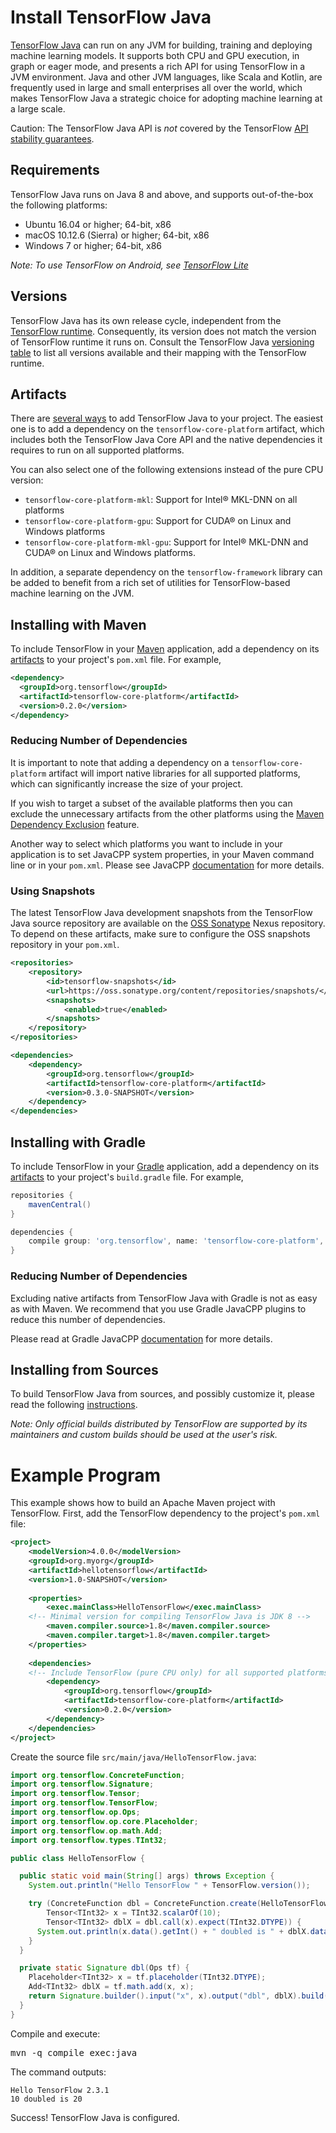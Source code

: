 # Install TensorFlow Java

[TensorFlow Java](https://github.com/tensorflow/java) can run on any JVM for building, training and 
deploying machine learning models. It supports both CPU and GPU execution, in graph or eager mode, and
presents a rich API for using TensorFlow in a JVM environment. Java and other JVM languages, like Scala
and Kotlin, are frequently used in large and small enterprises all over the world, which makes TensorFlow 
Java a strategic choice for adopting machine learning at a large scale.

Caution: The TensorFlow Java API is *not* covered by the TensorFlow
[API stability guarantees](../guide/versions.md).


## Requirements

TensorFlow Java runs on Java 8 and above, and supports out-of-the-box the following platforms:

* Ubuntu 16.04 or higher; 64-bit, x86
* macOS 10.12.6 (Sierra) or higher; 64-bit, x86
* Windows 7 or higher; 64-bit, x86

*Note: To use TensorFlow on Android, see [TensorFlow Lite](https://tensorflow.org/lite)*


## Versions

TensorFlow Java has its own release cycle, independent from the [TensorFlow runtime](https://github.com/tensorflow/tensorflow).
Consequently, its version does not match the version of TensorFlow runtime it runs on. Consult the TensorFlow Java 
[versioning table](https://github.com/tensorflow/java/#tensorflow-version-support) to list all versions available 
and their mapping with the TensorFlow runtime.


## Artifacts

There are [several ways](https://github.com/tensorflow/java/#using-maven-artifacts) to add TensorFlow Java to your project. 
The easiest one is to add a dependency on the `tensorflow-core-platform` artifact, which includes both the TensorFlow Java 
Core API and the native dependencies it requires to run on all supported platforms.

You can also select one of the following extensions instead of the pure CPU version:

* `tensorflow-core-platform-mkl`: Support for Intel® MKL-DNN on all platforms
* `tensorflow-core-platform-gpu`: Support for CUDA® on Linux and Windows platforms
* `tensorflow-core-platform-mkl-gpu`: Support for Intel® MKL-DNN and CUDA® on Linux and Windows platforms.

In addition, a separate dependency on the `tensorflow-framework` library can be added to benefit from a rich set of 
utilities for TensorFlow-based machine learning on the JVM. 


## Installing with Maven

To include TensorFlow in your [Maven](http://maven.apache.org) application, add a dependency on its [artifacts](#artifacts)
to your project's `pom.xml` file. For example,

```xml
<dependency>
  <groupId>org.tensorflow</groupId>
  <artifactId>tensorflow-core-platform</artifactId>
  <version>0.2.0</version>
</dependency>
```

### Reducing Number of Dependencies

It is important to note that adding a dependency on a `tensorflow-core-platform` artifact will import native 
libraries for all supported platforms, which can significantly increase the size of your project.

If you wish to target a subset of the available platforms then you can exclude the unnecessary artifacts from 
the other platforms using the [Maven Dependency Exclusion](https://maven.apache.org/guides/introduction/introduction-to-optional-and-excludes-dependencies.html#dependency-exclusions) feature.

Another way to select which platforms you want to include in your application is to set JavaCPP system properties,
in your Maven command line or in your `pom.xml`. Please see JavaCPP 
[documentation](https://github.com/bytedeco/javacpp-presets/wiki/Reducing-the-Number-of-Dependencies) for more details.

### Using Snapshots

The latest TensorFlow Java development snapshots from the TensorFlow Java source repository are available on the 
[OSS Sonatype](https://oss.sonatype.org) Nexus repository. To depend on these artifacts, make sure to configure 
the OSS snapshots repository in your `pom.xml`.

```xml
<repositories>
    <repository>
        <id>tensorflow-snapshots</id>
        <url>https://oss.sonatype.org/content/repositories/snapshots/</url>
        <snapshots>
            <enabled>true</enabled>
        </snapshots>
    </repository>
</repositories>

<dependencies>
    <dependency>
        <groupId>org.tensorflow</groupId>
        <artifactId>tensorflow-core-platform</artifactId>
        <version>0.3.0-SNAPSHOT</version>
    </dependency>
</dependencies>
```


## Installing with Gradle

To include TensorFlow in your [Gradle](https://gradle.org) application, add a dependency on its [artifacts](#artifacts)
to your project's `build.gradle` file. For example,

```groovy
repositories {
    mavenCentral()
}

dependencies {
    compile group: 'org.tensorflow', name: 'tensorflow-core-platform', version: '0.2.0'
}
```

### Reducing Number of Dependencies

Excluding native artifacts from TensorFlow Java with Gradle is not as easy as with Maven. We recommend that you use 
Gradle JavaCPP plugins to reduce this number of dependencies. 

Please read at Gradle JavaCPP [documentation](https://github.com/bytedeco/gradle-javacpp) for more details.


## Installing from Sources

To build TensorFlow Java from sources, and possibly customize it, please read the following 
[instructions](https://github.com/tensorflow/java/blob/master/README.md#building-sources). 

*Note: Only official builds distributed by TensorFlow are supported by its maintainers and custom builds 
should be used at the user's risk.*


# Example Program

This example shows how to build an Apache Maven project with TensorFlow. First,
add the TensorFlow dependency to the project's `pom.xml` file:

```xml
<project>
    <modelVersion>4.0.0</modelVersion>
    <groupId>org.myorg</groupId>
    <artifactId>hellotensorflow</artifactId>
    <version>1.0-SNAPSHOT</version>
	
    <properties>
        <exec.mainClass>HelloTensorFlow</exec.mainClass>
	<!-- Minimal version for compiling TensorFlow Java is JDK 8 -->   
        <maven.compiler.source>1.8</maven.compiler.source>
        <maven.compiler.target>1.8</maven.compiler.target>
    </properties>
	
    <dependencies>
	<!-- Include TensorFlow (pure CPU only) for all supported platforms -->
        <dependency>
            <groupId>org.tensorflow</groupId>
            <artifactId>tensorflow-core-platform</artifactId>
            <version>0.2.0</version>
        </dependency>
    </dependencies>
</project>
```

Create the source file `src/main/java/HelloTensorFlow.java`:

```java
import org.tensorflow.ConcreteFunction;
import org.tensorflow.Signature;
import org.tensorflow.Tensor;
import org.tensorflow.TensorFlow;
import org.tensorflow.op.Ops;
import org.tensorflow.op.core.Placeholder;
import org.tensorflow.op.math.Add;
import org.tensorflow.types.TInt32;

public class HelloTensorFlow {

  public static void main(String[] args) throws Exception {
    System.out.println("Hello TensorFlow " + TensorFlow.version());

    try (ConcreteFunction dbl = ConcreteFunction.create(HelloTensorFlow::dbl);
        Tensor<TInt32> x = TInt32.scalarOf(10);
        Tensor<TInt32> dblX = dbl.call(x).expect(TInt32.DTYPE)) {
      System.out.println(x.data().getInt() + " doubled is " + dblX.data().getInt());
    }
  }

  private static Signature dbl(Ops tf) {
    Placeholder<TInt32> x = tf.placeholder(TInt32.DTYPE);
    Add<TInt32> dblX = tf.math.add(x, x);
    return Signature.builder().input("x", x).output("dbl", dblX).build();
  }
}
```

Compile and execute:

<pre class="devsite-terminal prettyprint lang-bsh">
mvn -q compile exec:java
</pre>

The command outputs: 
```
Hello TensorFlow 2.3.1
10 doubled is 20
```

Success! TensorFlow Java is configured.
